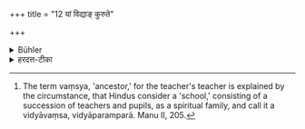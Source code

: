 +++
title = "12 यां विद्याङ् कुरुते"

+++

<details><summary>Bühler</summary>

12. Those teachers, who instructed his teacher in that science which he (the pupil) studies with him, (are to be considered as) spiritual teachers (by the pupil). [^6] 


[^6]:  The term vaṃsya, 'ancestor,' for the teacher's teacher is explained by the circumstance, that Hindus consider a 'school,' consisting of a succession of teachers and pupils, as a spiritual family, and call it a vidyāvaṃsa, vidyāparamparā. Manu II, 205.
</details>

<details><summary>हरदत्त-टीका</summary>

## सूत्रम्
यां विद्यां कुरुते गुरौ तेऽप्यस्याऽऽचार्या ये तस्यां
गुरोर्वंश्याः ॥ १२ ॥  
### टिप्पनी
आत्मीये गुरौ यां विद्यां कुरुते अधीते तस्यां विद्यायां गुरोर्वंश्या आचार्यास्तेऽप्यस्य माणवकस्याचार्याः । यद्यपि साक्षात्तेभ्यो न गृह्यते विद्या तथापि आचार्यवदुपचरितव्याः। 'तस्या'मिति वचनाद्विद्यान्तरे ये वंश्यास्तेषु नायं विधिः ॥ १२ ॥
</details>
